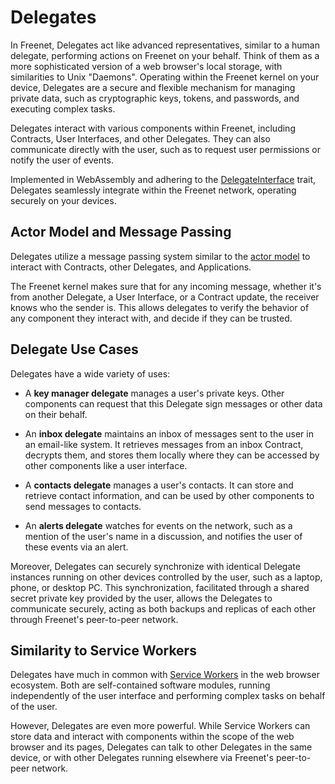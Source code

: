 # Delegates

In Freenet, Delegates act like advanced representatives, similar to a human
delegate, performing actions on Freenet on your behalf. Think of them as a more
sophisticated version of a web browser's local storage, with similarities to
Unix "Daemons". Operating within the Freenet kernel on your device, Delegates
are a secure and flexible mechanism for managing private data, such as
cryptographic keys, tokens, and passwords, and executing complex tasks.

Delegates interact with various components within Freenet, including Contracts,
User Interfaces, and other Delegates. They can also communicate directly with
the user, such as to request user permissions or notify the user of events.

Implemented in WebAssembly and adhering to the
[DelegateInterface](https://github.com/freenet/freenet-stdlib/blob/0aff12d6b0c5dd9421c46f07e47e29b2492f2b7c/rust/src/delegate_interface.rs#L366)
trait, Delegates seamlessly integrate within the Freenet network, operating
securely on your devices.

## Actor Model and Message Passing

Delegates utilize a message passing system similar to the [actor
model](https://en.wikipedia.org/wiki/Actor_model) to interact with Contracts,
other Delegates, and Applications.

The Freenet kernel makes sure that for any incoming message, whether it's from
another Delegate, a User Interface, or a Contract update, the receiver knows who
the sender is. This allows delegates to verify the behavior of any component
they interact with, and decide if they can be trusted.

## Delegate Use Cases

Delegates have a wide variety of uses:

- A **key manager delegate** manages a user's private keys. Other components can
  request that this Delegate sign messages or other data on their behalf.

- An **inbox delegate** maintains an inbox of messages sent to the user in an
  email-like system. It retrieves messages from an inbox Contract, decrypts
  them, and stores them locally where they can be accessed by other components
  like a user interface.

- A **contacts delegate** manages a user's contacts. It can store and retrieve
  contact information, and can be used by other components to send messages to
  contacts.

- An **alerts delegate** watches for events on the network, such as a mention
  of the user's name in a discussion, and notifies the user of these events
  via an alert.

Moreover, Delegates can securely synchronize with identical Delegate instances
running on other devices controlled by the user, such as a laptop, phone, or
desktop PC. This synchronization, facilitated through a shared secret private
key provided by the user, allows the Delegates to communicate securely, acting
as both backups and replicas of each other through Freenet's peer-to-peer
network.

## Similarity to Service Workers

Delegates have much in common with [Service Workers](https://developer.mozilla.org/en-US/docs/Web/API/Service_Worker_API) in
the web browser ecosystem. Both are self-contained software modules, running
independently of the user interface and performing complex tasks on behalf of
the user.

However, Delegates are even more powerful. While Service Workers can
store data and interact with components within the scope of the web browser and
its pages, Delegates can talk to other Delegates in the same device, or with
other Delegates running elsewhere via Freenet's peer-to-peer network.
